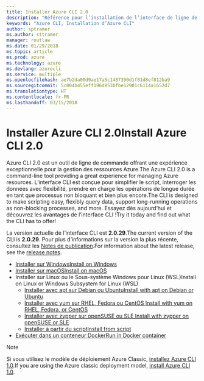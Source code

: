 ```yaml
---
title: Installer Azure CLI 2.0
description: "Référence pour l’installation de l’interface de ligne de commande Azure 2.0"
keywords: "Azure CLI, Installation d’Azure CLI"
author: sptramer
ms.author: sttramer
manager: routlaw
ms.date: 01/29/2018
ms.topic: article
ms.prod: azure
ms.technology: azure
ms.devlang: azurecli
ms.service: multiple
ms.openlocfilehash: ae7b2da00d9ae17a5c1487390d1f81d8ef812ba9
ms.sourcegitcommit: 5c004b455eff196d853bfbe12901c6114a1652d7
ms.translationtype: HT
ms.contentlocale: fr-FR
ms.lasthandoff: 03/15/2018
---
```

# <a name="install-azure-cli-20"></a><span data-ttu-id="4dd81-104">Installer Azure CLI 2.0</span><span class="sxs-lookup"><span data-stu-id="4dd81-104">Install Azure CLI 2.0</span></span>

<span data-ttu-id="4dd81-105">Azure CLI 2.0 est un outil de ligne de commande offrant une expérience exceptionnelle pour la gestion des ressources Azure.</span><span class="sxs-lookup"><span data-stu-id="4dd81-105">The Azure CLI 2.0 is a command-line tool providing a great experience for managing Azure resources.</span></span> <span data-ttu-id="4dd81-106">L’interface CLI est conçue pour simplifier le script, interroger les données avec flexibilité, prendre en charge les opérations de longue durée en tant que processus non bloquant et bien plus encore.</span><span class="sxs-lookup"><span data-stu-id="4dd81-106">The CLI is designed to make scripting easy, flexibly query data, support long-running operations as non-blocking processes, and more.</span></span> <span data-ttu-id="4dd81-107">Essayez dès aujourd’hui et découvrez les avantages de l’interface CLI !</span><span class="sxs-lookup"><span data-stu-id="4dd81-107">Try it today and find out what the CLI has to offer!</span></span>

<span data-ttu-id="4dd81-108">La version actuelle de l’interface CLI est __2.0.29__.</span><span class="sxs-lookup"><span data-stu-id="4dd81-108">The current version of the CLI is __2.0.29__.</span></span> <span data-ttu-id="4dd81-109">Pour plus d’informations sur la version la plus récente, consultez les [Notes de publication](release-notes-azure-cli.md).</span><span class="sxs-lookup"><span data-stu-id="4dd81-109">For information about the latest release, see the [release notes](release-notes-azure-cli.md).</span></span>

* [<span data-ttu-id="4dd81-110">Installer sur Windows</span><span class="sxs-lookup"><span data-stu-id="4dd81-110">Install on Windows</span></span>](install-azure-cli-windows.md)
* [<span data-ttu-id="4dd81-111">Installer sur macOS</span><span class="sxs-lookup"><span data-stu-id="4dd81-111">Install on macOS</span></span>](install-azure-cli-macos.md)
* <span data-ttu-id="4dd81-112">Installer sur Linux ou le Sous-système Windows pour Linux (WSL)</span><span class="sxs-lookup"><span data-stu-id="4dd81-112">Install on Linux or Windows Subsystem for Linux (WSL)</span></span>
  * [<span data-ttu-id="4dd81-113">Installer avec apt sur Debian ou Ubuntu</span><span class="sxs-lookup"><span data-stu-id="4dd81-113">Install with apt on Debian or Ubuntu</span></span>](install-azure-cli-apt.md)
  * [<span data-ttu-id="4dd81-114">Installer avec yum sur RHEL, Fedora ou CentOS </span><span class="sxs-lookup"><span data-stu-id="4dd81-114">Install with yum on RHEL, Fedora, or CentOS </span></span>](install-azure-cli-yum.md)
  * [<span data-ttu-id="4dd81-115">Installer avec zypper sur openSUSE ou SLE </span><span class="sxs-lookup"><span data-stu-id="4dd81-115">Install with zypper on openSUSE or SLE </span></span>](install-azure-cli-zypper.md)
  * [<span data-ttu-id="4dd81-116">Installer à partir du script</span><span class="sxs-lookup"><span data-stu-id="4dd81-116">Install from script</span></span>](install-azure-cli-linux.md)
* [<span data-ttu-id="4dd81-117">Exécuter dans un conteneur Docker</span><span class="sxs-lookup"><span data-stu-id="4dd81-117">Run in Docker container</span></span>](run-azure-cli-docker.md)

> [!NOTE]
> <span data-ttu-id="4dd81-118">Si vous utilisez le modèle de déploiement Azure Classic, [installez Azure CLI 1.0](/azure/cli-install-nodejs).</span><span class="sxs-lookup"><span data-stu-id="4dd81-118">If you are using the Azure classic deployment model, [install Azure CLI 1.0](/azure/cli-install-nodejs).</span></span>

